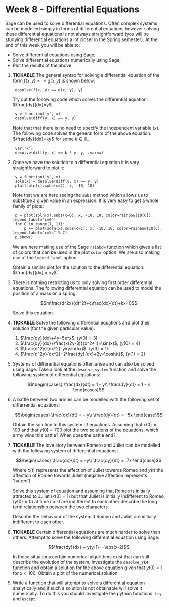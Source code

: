 # Week 8 - Differential Equations

Sage can be used to solve differential equations. Often complex systems can be modelled simply in terms of differential equations however solving these differential equations is not always straightforward (you will be studying differential equations a lot closer in the Spring semester). At the end of this week you will be able to:

- Solve differential equations using Sage;
- Solve differential equations numerically using Sage;
- Plot the results of the above.

1. **TICKABLE** The general syntax for solving a differential equation of the form $f(x, y)== g(x, y)$ is shown below:

        desolve(f(x, y) == g(x, y), y)

    Try out the following code which solves the differential equation: $\frac{dy}{dx}=y$.

        y = function('y', x)
        desolve(diff(y, x) == y, y)

    Note that that there is no need to specify the independent variable ($x$). The following code solves the general form of the above equation: $\frac{dy}{dx}=ky$ for some $k\in\mathbb{R}$.

        var('k')
        desolve(diff(y, x) == k * y, y, ivar=x)

2. Once we have the solution to a differential equation it is very straightforward to plot it:

        y = function('y', x)
        soln(x) = desolve(diff(y, x) == y, y)
        plot(soln(x).subs(c=2), x, -10, 10)

    Note that we are here seeing the `subs` method which allows us to substitue a given value in an expression. It is very easy to get a whole family of plots:

        p = plot(soln(x).subs(c=0), x, -10, 10, color=rainbow(10[0]), legend_label="c=0")
        for C in range(1, 11):
            p += plot(soln(x).subs(c=C), x, -10, 10, color=rainbow(10[C], legend_label="c=%s" % C)
        p.show()

    We are here making use of the Sage `rainbow` function which gives a list of colors that can be used in the plot `color` option. We are also making use of the `legend_label` option.

    Obtain a similar plot for the solution to the differential equation: $\frac{dy}{dx} = xy$.

3. There is nothing restricting us to only solving first order differential equations. The following differential equation can be used to model the position of a mass on a spring:

    $$m\frac{d^2x}{dt^2}+c\frac{dx}{dt}+kx=0$$

    Solve this equation.

4. **TICKABLE** Solve the following differential equations and plot their solution (for the given particular value):

    1. $\frac{dy}{dx}+4y=5e^x$, ($y(0)=3$)
    2. $\frac{dy}{dx}+\frac{x(2y-3)}{x^2+1}=\sin(x)$, ($y(0)=4$)
    3. $\frac{d^2y}{dx^2}-y=\sin(5x)$, ($y(3)=1$)
    4. $\frac{d^2y}{dx^2}+2\frac{dy}{dx}+2y=\cosh(t)$, ($y(1)=2$)

5. Systems of differential equations often arise and can also be solved using Sage. Take a look at the `desolve_system` function and solve the following system of differential equations:

    $$\begin{cases}
    \frac{dx}{dt} = 1 - y\\
    \frac{dy}{dt} = 1 - x
    \end{cases}$$

6. A battle between two armies can be modelled with the following set of differrential equations:

    $$\begin{cases}
    \frac{dx}{dt} = - y\\
    \frac{dy}{dt} = -5x
    \end{case}$$

    Obtain the solution to this system of equations. Assuming that $x(0)=100$ and that $y(0)=700$ plot the two solutions of the equations, which army wins this battle? When does the battle end?

7. **TICKABLE** The love story between Romero and Juliet can be modelled with the following system of differential equations:

    $$\begin{cases}
    \frac{dx}{dt} = -y\\
    \frac{dy}{dt} = .7x
    \end{case}$$

    Where $x(t)$ represents the affection of Juliet towards Romeo and $y(t)$ the affection of Romeo towards Juliet (negative affection represents 'hatred').

    Solve this system of equation and assuming that Romeo is initially attracted to Juliet ($x(0)=1$) but that Juliet is initially indifferent to Romeo ($y(0)=0$) at time $t=0$ are indifferent to each other describe the long term relationship between the two characters.

    Describe the behaviour of the system if Romeo and Juliet are initially indifferent to each other.

8. **TICKABLE** Certain differential equations are much harder to solve than others. Attempt to solve the following differential equation using Sage:

    $$\frac{dy}{dx} + y(y-1)==\abs(x-2)$$

    In these situations certain numerical algorithms exist that can still describe the evolution of the system. Investigate the `desolve_rk4` function and obtain a solution for the above equation given that $y(0)=1$ for $x<100$. Obtain a plot of the numerical solution

9. Write a function that will attempt to solve a differential equation analytically and if such a solution is not obtainable will solve it numerically. To do this you should investigate the python functions: `try` and `except`.
